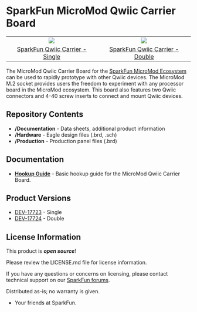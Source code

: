 SparkFun MicroMod Qwiic Carrier Board
========================================

<table class="table table-hover table-striped table-bordered">
    <tr align="center">
      <td><a href="https://www.sparkfun.com/products/17723"><img src="https://cdn.sparkfun.com/assets/parts/1/6/8/3/4/17723-SparkFun_MicroMod_Qwiic_Carrier_Board_-_Single-01.jpg"></a></td>
      <td><a href="https://www.sparkfun.com/products/17724"><img src="https://cdn.sparkfun.com/assets/parts/1/6/8/3/5/17724-SparkFun_MicroMod_Qwiic_Carrier_Board_-_Double-01.jpg"></a></td>
    </tr>
    <tr align="center">
      <td><a href="https://www.sparkfun.com/products/17723">SparkFun Qwiic Carrier - Single</a></td>
      <td><a href="https://www.sparkfun.com/products/17724">SparkFun Qwiic Carrier - Double</a></td>
    </tr>
</table>

The MicroMod Qwiic Carrier Board for the [SparkFun MicroMod Ecosystem](https://www.sparkfun.com/micromod) can be used to rapidly prototype with other Qwiic devices. The MicroMod M.2 socket provides users the freedom to experiment with any processor board in the MicroMod ecosystem. This board also features two Qwiic connectors and 4-40 screw inserts to connect and mount Qwiic devices.

Repository Contents
-------------------

* **/Documentation** - Data sheets, additional product information 
* **/Hardware** - Eagle design files (.brd, .sch)
* **/Production** - Production panel files (.brd)

Documentation
--------------
* **[Hookup Guide](https://learn.sparkfun.com/tutorials/1596)** - Basic hookup guide for the MicroMod Qwiic Carrier Board.
<!-- Comment out
* **[SparkFun Fritzing repo](https://github.com/sparkfun/Fritzing_Parts)** - Fritzing diagrams for SparkFun products.
* **[SparkFun 3D Model repo](https://github.com/sparkfun/3D_Models)** - 3D models of SparkFun products. 
* **[SparkFun Graphical Datasheets](https://github.com/sparkfun/Graphical_Datasheets)** -Graphical Datasheets for various SparkFun products.
-->

Product Versions
----------------
* [DEV-17723](https://www.sparkfun.com/products/17723) - Single
* [DEV-17724](https://www.sparkfun.com/products/17724) - Double

License Information
-------------------

This product is _**open source**_! 

Please review the LICENSE.md file for license information. 

If you have any questions or concerns on licensing, please contact technical support on our [SparkFun forums](https://forum.sparkfun.com/viewforum.php?f=152).

Distributed as-is; no warranty is given.

- Your friends at SparkFun.
